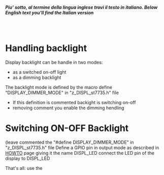 _**Piu' sotto, al termine della lingua inglese trovi il testo in italiano. </i>**_
_**Below English text you'll find the Italian version</i>**_

<br>
<br>

# Handling backlight

Display backlight can be handle in two modes:
- as a switched on-off light
- as a dimming backlight

The backlight mode is defined by the macro define "DISPLAY_DIMMER_MODE" in "z_DISPL_st7735.h" file
- If this definition is commented backight is switching on-off
- removing comment you enable the dimming hendling

# Switching ON-OFF Backlight
(leave commented the "#define DISPLAY_DIMMER_MODE" in "z_DISPL_st7735.h" file
Define a GPIO pin in output mode as described in [HOWTO](../HOWTO) page giving it the name DISPL_LED
connect the LED pin of the display to DISPL_LED

That's all: use the 


